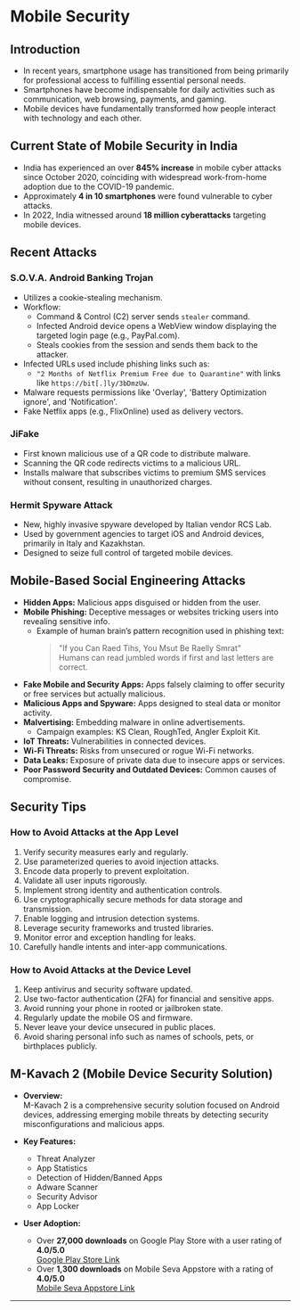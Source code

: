 # Mobile Security

## Introduction
- In recent years, smartphone usage has transitioned from being primarily for professional access to fulfilling essential personal needs.
- Smartphones have become indispensable for daily activities such as communication, web browsing, payments, and gaming.
- Mobile devices have fundamentally transformed how people interact with technology and each other.

## Current State of Mobile Security in India
- India has experienced an over **845% increase** in mobile cyber attacks since October 2020, coinciding with widespread work-from-home adoption due to the COVID-19 pandemic.
- Approximately **4 in 10 smartphones** were found vulnerable to cyber attacks.
- In 2022, India witnessed around **18 million cyberattacks** targeting mobile devices.

## Recent Attacks

### S.O.V.A. Android Banking Trojan
- Utilizes a cookie-stealing mechanism.
- Workflow:
  - Command & Control (C2) server sends `stealer` command.
  - Infected Android device opens a WebView window displaying the targeted login page (e.g., PayPal.com).
  - Steals cookies from the session and sends them back to the attacker.
- Infected URLs used include phishing links such as:
  - `"2 Months of Netflix Premium Free due to Quarantine"` with links like `https://bit[.]ly/3bDmzUw`.
- Malware requests permissions like 'Overlay', 'Battery Optimization ignore', and 'Notification'.
- Fake Netflix apps (e.g., FlixOnline) used as delivery vectors.

### JiFake
- First known malicious use of a QR code to distribute malware.
- Scanning the QR code redirects victims to a malicious URL.
- Installs malware that subscribes victims to premium SMS services without consent, resulting in unauthorized charges.

### Hermit Spyware Attack
- New, highly invasive spyware developed by Italian vendor RCS Lab.
- Used by government agencies to target iOS and Android devices, primarily in Italy and Kazakhstan.
- Designed to seize full control of targeted mobile devices.

## Mobile-Based Social Engineering Attacks

- **Hidden Apps:** Malicious apps disguised or hidden from the user.
- **Mobile Phishing:** Deceptive messages or websites tricking users into revealing sensitive info.
  - Example of human brain’s pattern recognition used in phishing text:
    > "If you Can Raed Tihs, You Msut Be Raelly Smrat"  
    > Humans can read jumbled words if first and last letters are correct.
- **Fake Mobile and Security Apps:** Apps falsely claiming to offer security or free services but actually malicious.
- **Malicious Apps and Spyware:** Apps designed to steal data or monitor activity.
- **Malvertising:** Embedding malware in online advertisements.
  - Campaign examples: KS Clean, RoughTed, Angler Exploit Kit.
- **IoT Threats:** Vulnerabilities in connected devices.
- **Wi-Fi Threats:** Risks from unsecured or rogue Wi-Fi networks.
- **Data Leaks:** Exposure of private data due to insecure apps or services.
- **Poor Password Security and Outdated Devices:** Common causes of compromise.

## Security Tips

### How to Avoid Attacks at the App Level
1. Verify security measures early and regularly.
2. Use parameterized queries to avoid injection attacks.
3. Encode data properly to prevent exploitation.
4. Validate all user inputs rigorously.
5. Implement strong identity and authentication controls.
6. Use cryptographically secure methods for data storage and transmission.
7. Enable logging and intrusion detection systems.
8. Leverage security frameworks and trusted libraries.
9. Monitor error and exception handling for leaks.
10. Carefully handle intents and inter-app communications.

### How to Avoid Attacks at the Device Level
1. Keep antivirus and security software updated.
2. Use two-factor authentication (2FA) for financial and sensitive apps.
3. Avoid running your phone in rooted or jailbroken state.
4. Regularly update the mobile OS and firmware.
5. Never leave your device unsecured in public places.
6. Avoid sharing personal info such as names of schools, pets, or birthplaces publicly.

## M-Kavach 2 (Mobile Device Security Solution)

- **Overview:**  
  M-Kavach 2 is a comprehensive security solution focused on Android devices, addressing emerging mobile threats by detecting security misconfigurations and malicious apps.

- **Key Features:**
  - Threat Analyzer
  - App Statistics
  - Detection of Hidden/Banned Apps
  - Adware Scanner
  - Security Advisor
  - App Locker

- **User Adoption:**
  - Over **27,000 downloads** on Google Play Store with a user rating of **4.0/5.0**  
    [Google Play Store Link](https://play.google.com/store/apps/details?id=org.cdac.updatemkavach)
  - Over **1,300 downloads** on Mobile Seva Appstore with a rating of **4.0/5.0**  
    [Mobile Seva Appstore Link](https://apps.mgov.gov.in/app-info/1538)

---
